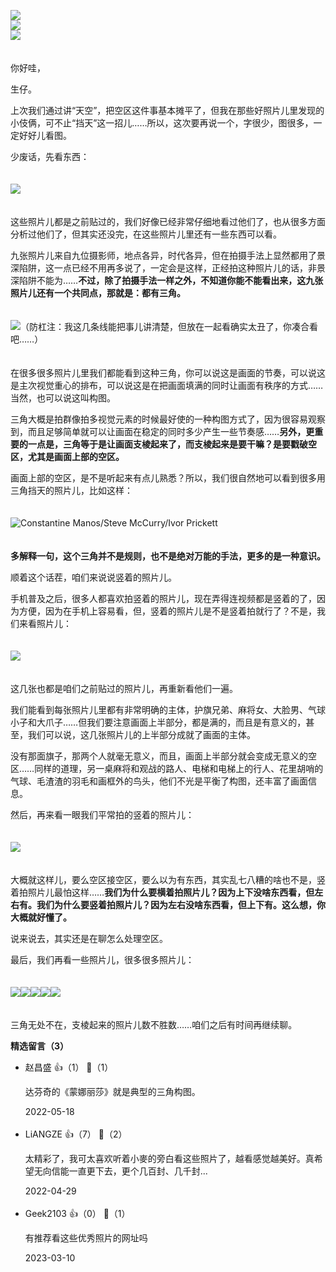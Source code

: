 [![](https://static001.geekbang.org/resource/image/58/a6/5891cbb0f8c03316cb05206ecae900a6.jpg?wh=750x360)](http://time.geekbang.org/column/article/510077)  
[![](https://static001.geekbang.org/resource/image/43/91/436e0ae54f5ee058c8a141627179f791.jpg?wh=750x360)](http://time.geekbang.org/column/article/510162)  
[![](https://static001.geekbang.org/resource/image/5f/0e/5fa4227f2cdaa1ef5f71d9664a4fa30e.jpg?wh=750x360)](http://time.geekbang.org/column/article/511576)

　  
你好哇，

生仔。

上次我们通过讲“天空”，把空区这件事基本摊平了，但我在那些好照片儿里发现的小伎俩，可不止“挡天”这一招儿……所以，这次要再说一个，字很少，图很多，一定好好儿看图。

少废话，先看东西：  
　

![](https://static001.geekbang.org/resource/image/85/c3/857b7f40e29c56debed190e111fc9cc3.jpg?wh=12165x8216)

　  
这些照片儿都是之前贴过的，我们好像已经非常仔细地看过他们了，也从很多方面分析过他们了，但其实还没完，在这些照片儿里还有一些东西可以看。

九张照片儿来自九位摄影师，地点各异，时代各异，但在拍摄手法上显然都用了景深陷阱，这一点已经不用再多说了，一定会是这样，正经拍这种照片儿的话，非景深陷阱不能为……**不过，除了拍摄手法一样之外，不知道你能不能看出来，这九张照片儿还有一个共同点，那就是：都有三角。**  
　

![](https://static001.geekbang.org/resource/image/f4/43/f4cbb4c2173eede9a1d8267c4740f243.jpg?wh=1920x1297 "（防杠注：我这几条线能把事儿讲清楚，但放在一起看确实太丑了，你凑合看吧……）")

　  
在很多很多照片儿里我们都能看到这种三角，你可以说这是画面的节奏，可以说这是主次视觉重心的排布，可以说这是在把画面填满的同时让画面有秩序的方式……当然，也可以说这叫构图。

三角大概是拍群像拍多视觉元素的时候最好使的一种构图方式了，因为很容易观察到，而且足够简单就可以让画面在稳定的同时多少产生一些节奏感……**另外，更重要的一点是，三角等于是让画面支棱起来了，而支棱起来是要干嘛？是要戳破空区，尤其是画面上部的空区。**

画面上部的空区，是不是听起来有点儿熟悉？所以，我们很自然地可以看到很多用三角挡天的照片儿，比如这样：  
　

![](https://static001.geekbang.org/resource/image/49/9b/49b48e0818911abc309bb06ae103419b.jpg?wh=1920x446 "Constantine Manos/Steve McCurry/Ivor Prickett")

　  
**多解释一句，这个三角并不是规则，也不是绝对万能的手法，更多的是一种意识。**

顺着这个话茬，咱们来说说竖着的照片儿。

手机普及之后，很多人都喜欢拍竖着的照片儿，现在弄得连视频都是竖着的了，因为方便，因为在手机上容易看，但，竖着的照片儿是不是竖着拍就行了？不是，我们来看照片儿：  
　

![](https://static001.geekbang.org/resource/image/bb/93/bb641746a7e0b23ac83e6270c53ca393.jpg?wh=5551x1642)

　  
这几张也都是咱们之前贴过的照片儿，再重新看他们一遍。

我们能看到每张照片儿里都有非常明确的主体，护旗兄弟、麻将女、大脸男、气球小子和大爪子……但我们要注意画面上半部分，都是满的，而且是有意义的，甚至，我们可以说，这几张照片儿的上半部分成就了画面的主体。

没有那面旗子，那两个人就毫无意义，而且，画面上半部分就会变成无意义的空区……同样的道理，另一桌麻将和观战的路人、电梯和电梯上的行人、花里胡哨的气球、毛渣渣的羽毛和画框外的鸟头，他们不光是平衡了构图，还丰富了画面信息。

然后，再来看一眼我们平常拍的竖着的照片儿：  
　

![](https://static001.geekbang.org/resource/image/49/de/4913123e89e5ea71c8e1a4eaa0d29fde.jpg?wh=1313x981)

　  
大概就这样儿，要么空区接空区，要么以为有东西，其实乱七八糟的啥也不是，竖着拍照片儿最怕这样……**我们为什么要横着拍照片儿？因为上下没啥东西看，但左右有。我们为什么要竖着拍照片儿？因为左右没啥东西看，但上下有。这么想，你大概就好懂了。**

说来说去，其实还是在聊怎么处理空区。

最后，我们再看一些照片儿，很多很多照片儿：  
　

![](https://static001.geekbang.org/resource/image/36/91/3609ee9c55b4fa1ceaf468361a2e0e91.jpg?wh=3858x5649)![](https://static001.geekbang.org/resource/image/1e/aa/1ed6be71924b0050d79e10962facdbaa.jpg?wh=3858x2616)![](https://static001.geekbang.org/resource/image/96/3f/96569389ec33a776e30b3df3f80b2e3f.jpg?wh=3858x5596)![](https://static001.geekbang.org/resource/image/b6/e3/b61f5c2e41031f54b05fb036a7b039e3.jpg?wh=3875x2354)![](https://static001.geekbang.org/resource/image/0d/ba/0d05b9f9e308a8b6892a78f0c2170fba.jpg?wh=3875x1658)

　  
三角无处不在，支棱起来的照片儿数不胜数……咱们之后有时间再继续聊。
<div><strong>精选留言（3）</strong></div><ul>
<li><span>赵昌盛</span> 👍（1） 💬（1）<p>达芬奇的《蒙娜丽莎》就是典型的三角构图。</p>2022-05-18</li><br/><li><span>LiANGZE</span> 👍（7） 💬（2）<p>太精彩了，我可太喜欢听着小麥的旁白看这些照片了，越看感觉越美好。真希望无向信能一直更下去，更个几百封、几千封...</p>2022-04-29</li><br/><li><span>Geek2103</span> 👍（0） 💬（1）<p>有推荐看这些优秀照片的网址吗</p>2023-03-10</li><br/>
</ul>